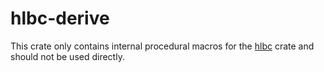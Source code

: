 # hlbc-derive

This crate only contains internal procedural macros for the [hlbc](https://crates.io/crates/hlbc) crate and should not
be used directly.

